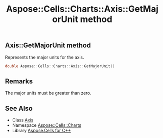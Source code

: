 ﻿---
title: Aspose::Cells::Charts::Axis::GetMajorUnit method
linktitle: GetMajorUnit
second_title: Aspose.Cells for C++ API Reference
description: 'Aspose::Cells::Charts::Axis::GetMajorUnit method. Represents the major units for the axis in C++.'
type: docs
weight: 1300
url: /cpp/aspose.cells.charts/axis/getmajorunit/
---
## Axis::GetMajorUnit method


Represents the major units for the axis.

```cpp
double Aspose::Cells::Charts::Axis::GetMajorUnit()
```

## Remarks


The major units must be greater than zero.
## See Also

* Class [Axis](../)
* Namespace [Aspose::Cells::Charts](../../)
* Library [Aspose.Cells for C++](../../../)

